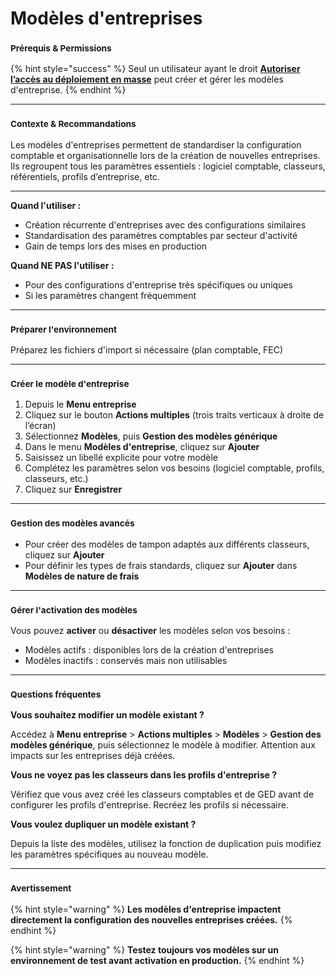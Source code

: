 # Modèles d'entreprises

### <sup>**Prérequis & Permissions**</sup>

{% hint style="success" %}
Seul un utilisateur ayant le droit [**Autoriser l’accès au déploiement en masse**](detail-des-droits.md) peut créer et gérer les modèles d'entreprise.
{% endhint %}

***

### <sup>**Contexte & Recommandations**</sup>

Les modèles d'entreprises permettent de standardiser la configuration comptable et organisationnelle lors de la création de nouvelles entreprises. Ils regroupent tous les paramètres essentiels : logiciel comptable, classeurs, référentiels, profils d’entreprise, etc.

***

**Quand l'utiliser :**

* Création récurrente d'entreprises avec des configurations similaires
* Standardisation des paramètres comptables par secteur d'activité
* Gain de temps lors des mises en production

**Quand NE PAS l'utiliser :**

* Pour des configurations d'entreprise très spécifiques ou uniques
* Si les paramètres changent fréquemment

***

### <sup>**Préparer l'environnement**</sup>

Préparez les fichiers d'import si nécessaire (plan comptable, FEC)

***

### <sup>**Créer le modèle d'entreprise**</sup>

1. Depuis le **Menu entreprise**
2. Cliquez sur le bouton **Actions multiples** (trois traits verticaux à droite de l’écran)
3. Sélectionnez **Modèles**, puis **Gestion des modèles générique**
4. Dans le menu **Modèles d'entreprise**, cliquez sur **Ajouter**
5. Saisissez un libellé explicite pour votre modèle
6. Complétez les paramètres selon vos besoins (logiciel comptable, profils, classeurs, etc.)
7. Cliquez sur **Enregistrer**

***

### <sup>**Gestion des modèles avancés**</sup>

* Pour créer des modèles de tampon adaptés aux différents classeurs, cliquez sur **Ajouter**
* Pour définir les types de frais standards, cliquez sur **Ajouter** dans **Modèles de nature de frais**

***

### <sup>**Gérer l'activation des modèles**</sup>

Vous pouvez **activer** ou **désactiver** les modèles selon vos besoins :

* Modèles actifs : disponibles lors de la création d'entreprises
* Modèles inactifs : conservés mais non utilisables

***

### <sup>**Questions fréquentes**</sup>

**Vous souhaitez modifier un modèle existant ?**

Accédez à **Menu entreprise** > **Actions multiples** > **Modèles** > **Gestion des modèles générique**, puis sélectionnez le modèle à modifier. Attention aux impacts sur les entreprises déjà créées.

**Vous ne voyez pas les classeurs dans les profils d'entreprise ?**

Vérifiez que vous avez créé les classeurs comptables et de GED avant de configurer les profils d'entreprise. Recréez les profils si nécessaire.

**Vous voulez dupliquer un modèle existant ?**

Depuis la liste des modèles, utilisez la fonction de duplication puis modifiez les paramètres spécifiques au nouveau modèle.

***

### <sup>**Avertissement**</sup>

{% hint style="warning" %}
**Les modèles d'entreprise impactent directement la configuration des nouvelles entreprises créées.**
{% endhint %}

{% hint style="warning" %}
**Testez toujours vos modèles sur un environnement de test avant activation en production.**
{% endhint %}
